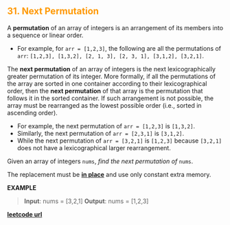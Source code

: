 <h2 style="color:#F90;">31. Next Permutation</h2>

A **permutation** of an array of integers is an arrangement of its members into a sequence or linear order.

-   For example, for `arr = [1,2,3]`, the following are all the permutations of `arr`: `[1,2,3], [1,3,2], [2, 1, 3], [2, 3, 1], [3,1,2], [3,2,1]`.

The **next permutation** of an array of integers is the next lexicographically greater permutation of its integer. More formally, if all the permutations of the array are sorted in one container according to their lexicographical order, then the **next permutation** of that array is the permutation that follows it in the sorted container. If such arrangement is not possible, the array must be rearranged as the lowest possible order (i.e., sorted in ascending order).

-   For example, the next permutation of `arr = [1,2,3]` is `[1,3,2]`.
-   Similarly, the next permutation of `arr = [2,3,1]` is `[3,1,2]`.
-   While the next permutation of `arr = [3,2,1]` is `[1,2,3]` because `[3,2,1]` does not have a lexicographical larger rearrangement.

Given an array of integers `nums`, _find the next permutation of_ `nums`.

The replacement must be **[in place](http://en.wikipedia.org/wiki/In-place_algorithm)** and use only constant extra memory.


**EXAMPLE**
>**Input**: nums = [3,2,1]
**Output**: nums = [1,2,3]

**[leetcode url](https://leetcode.com/problems/next-permutation/description/)**